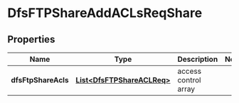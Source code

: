 # DfsFTPShareAddACLsReqShare

## Properties
Name | Type | Description | Notes
------------ | ------------- | ------------- | -------------
**dfsFtpShareAcls** | [**List&lt;DfsFTPShareACLReq&gt;**](DfsFTPShareACLReq.md) | access control array | 
